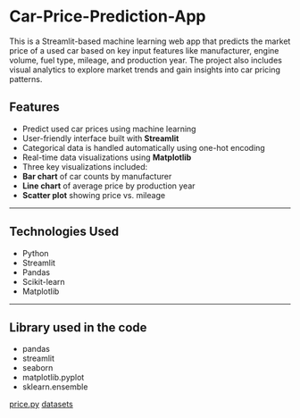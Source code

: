 # Car-Price-Prediction-App
 This is a Streamlit-based machine learning web app that predicts the market price of a used car based on key input features like manufacturer, engine volume, fuel type, mileage, and production year. The project also includes visual analytics to explore market trends and gain insights into car pricing patterns.

##  Features

-  Predict used car prices using machine learning
-  User-friendly interface built with **Streamlit**
-  Categorical data is handled automatically using one-hot encoding
-  Real-time data visualizations using **Matplotlib**  
-  Three key visualizations included:
  - **Bar chart** of car counts by manufacturer
  - **Line chart** of average price by production year
  - **Scatter plot** showing price vs. mileage

---

##  Technologies Used

- Python
- Streamlit
- Pandas
- Scikit-learn
- Matplotlib

---

## Library used in the code
- pandas
- streamlit
- seaborn
- matplotlib.pyplot
- sklearn.ensemble

[price.py](https://github.com/A-lehlouh/Car-Price-Prediction-App/blob/main/price.py)
[datasets](https://github.com/A-lehlouh/Car-Price-Prediction-App/blob/main/car_price_prediction%20(Autosaved).csv)

